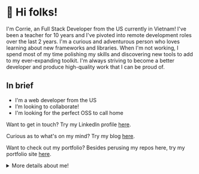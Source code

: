 # 👋 Hi folks!

I'm Corrie, an Full Stack Developer from the US currently in Vietnam! I've been a teacher for 10 years and I've pivoted into remote development roles over the last 2 years. I'm a curious and adventurous person who loves learning about new frameworks and libraries. When I'm not working, I spend most of my time polishing my skills and discovering new tools to add to my ever-expanding toolkit. I'm always striving to become a better developer and produce high-quality work that I can be proud of.

## In brief

- I'm a web developer from the US
- I’m looking to collaborate!
- I'm looking for the perfect OSS to call home

Want to get in touch? Try my LinkedIn profile [here](https://www.linkedin.com/in/corriestroup).

  Curious as to what's on my mind? Try my blog [here](https://corries-devblog.web.app).
  
  Want to check out my portfolio? Besides perusing my repos here, try my portfolio site [here](https://corrie-stroup.web.app).
  <details>
  <summary>More details about me!</summary>
  
## My skills
  
  ### I excel at:
  
  - Javascript 
  - Typescript
  - ReactJS
  - HTML
  - CSS/SCSS
  - Tailwind CSS
  - Vite
  - Node.js
  
  ### I've worked with:
  - MongoDB
  - SQL/MySQL
  - Python
  - Django
  - Java
  - Angular
  - PHP
  
 ## Languages
  
  |Language | Familiarity |
  |---------|-------------|
  |English  | Native      |
  |German   | B1          |
  |Vietnamese| A2      |
  |Japanese | N4       |
  
  ## What I'm currently working on:
  - My BS in Computer Science
  - A grade tracking app
  </details>
  
<!---
Cililocwee/Cililocwee is a ✨ special ✨ repository because its `README.md` (this file) appears on your GitHub profile.
You can click the Preview link to take a look at your changes.
--->
